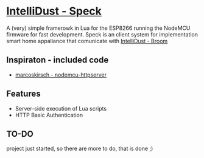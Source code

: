 # [IntelliDust - Speck](https://github.com/IntelliDust/speck)
A (very) simple framerowk in Lua for the ESP8266 running the NodeMCU firmware for fast development.
Speck is an client system for implementation smart home appaliance that comunicate with [IntelliDust - Broom](https://github.com/IntelliDust/broom)

## Inspiraton - included code
* [marcoskirsch - nodemcu-httpserver](https://raw.githubusercontent.com/marcoskirsch/nodemcu-httpserver/)

## Features

* Server-side execution of Lua scripts
* HTTP Basic Authentication

## TO-DO
project just started, so there are more to do, that is done ;)

